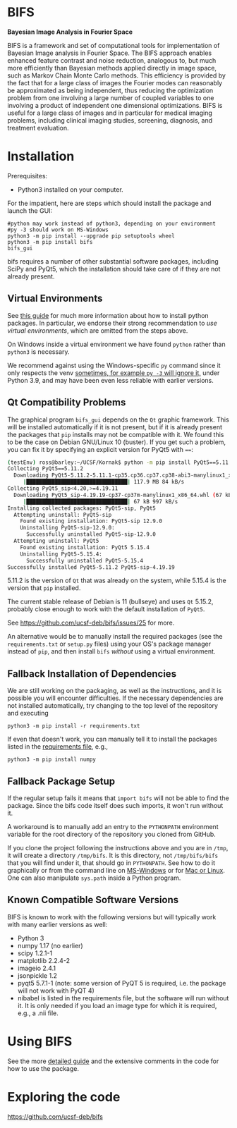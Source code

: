 # BIFS
**Bayesian Image Analysis in Fourier Space**

BIFS is a framework and set of computational tools for implementation of Bayesian Image analysis in Fourier Space. The BIFS approach enables enhanced feature contrast and noise reduction, analogous to, but much more efficiently than Bayesian methods applied directly in image space, such as Markov Chain Monte Carlo methods. This efficiency is provided by the fact that for a large class of images the Fourier modes can reasonably be approximated as being independent, thus reducing the optimization problem from one involving a large number of coupled variables to one involving a product of independent one dimensional optimizations. BIFS is useful for a large class of images and in particular for medical imaging problems, including clinical imaging studies, screening, diagnosis, and treatment evaluation.


Installation
============
Prerequisites: 
   - Python3 installed on your computer.

For the impatient, here are steps which should install the package and
launch the GUI:

```shell
#python may work instead of python3, depending on your environment
#py -3 should work on MS-Windows
python3 -m pip install --upgrade pip setuptools wheel
python3 -m pip install bifs
bifs_gui
```
bifs requires a number of other substantial software packages, including SciPy and PyQt5,
which the installation should take care of if they are not already present.

Virtual Environments
--------------------

See [this guide](https://packaging.python.org/tutorials/installing-packages) for much more
information about how to install python packages.  In particular, we endorse their
strong recommendation to *use virtual environments*, which are omitted from the steps above.

On Windows inside a virtual environment we have found `python` rather than `python3` is necessary.

We recommend against using the Windows-specific `py` command since it only respects the venv [sometimes, for example `py -3` will ignore it,](https://docs.python.org/3/using/windows.html#virtual-environments) under Python 3.9, and may have been even less reliable with earlier versions.

Qt Compatibility Problems
-------------------------

The graphical program `bifs_gui` depends on the `Qt` graphic framework.  This will be installed automatically if it is not present, 
but if it is already present the packages that `pip` installs may not be compatible with it.  We found this to be the case on Debian GNU/Linux 10 (buster).  If you get such a problem, you can fix it by specifying an explicit version for PyQt5 with `==`:

```bash
(testEnv) ross@barley:~/UCSF/Kornak$ python -m pip install PyQt5==5.11.2
Collecting PyQt5==5.11.2
  Downloading PyQt5-5.11.2-5.11.1-cp35.cp36.cp37.cp38-abi3-manylinux1_x86_64.whl (117.9 MB)
     |████████████████████████████████| 117.9 MB 84 kB/s 
Collecting PyQt5_sip<4.20,>=4.19.11
  Downloading PyQt5_sip-4.19.19-cp37-cp37m-manylinux1_x86_64.whl (67 kB)
     |████████████████████████████████| 67 kB 997 kB/s 
Installing collected packages: PyQt5-sip, PyQt5
  Attempting uninstall: PyQt5-sip
    Found existing installation: PyQt5-sip 12.9.0
    Uninstalling PyQt5-sip-12.9.0:
      Successfully uninstalled PyQt5-sip-12.9.0
  Attempting uninstall: PyQt5
    Found existing installation: PyQt5 5.15.4
    Uninstalling PyQt5-5.15.4:
      Successfully uninstalled PyQt5-5.15.4
Successfully installed PyQt5-5.11.2 PyQt5-sip-4.19.19
```

5.11.2 is the version of `Qt` that was already on the system, while 5.15.4 is the version that `pip` installed.

The current stable release of Debian is 11 (bullseye) and uses `Qt` 5.15.2, probably close enough to work with the default installation of `PyQt5`.

See https://github.com/ucsf-deb/bifs/issues/25 for more.

An alternative would be to manually install the required packages (see the `requirements.txt` or `setup.py` files) using your OS's package manager instead of `pip`, and then install `bifs` *without* using a  virtual environment.


Fallback Installation of Dependencies
-------------------------------------

We are still working on the packaging, as well as the instructions, and it is possible 
you will encounter difficulties.  If the necessary dependencies are not installed automatically,
try changing to the top level of the repository and executing
```shell
python3 -m pip install -r requirements.txt
```
If even that doesn't work, you can manually tell it to install the packages listed in the 
[requirements file](requirements.txt), e.g.,
```shell
python3 -m pip install numpy
```

Fallback Package Setup
----------------------
If the regular setup fails it means that `import bifs` will not be able to find the package.
Since the bifs code itself does such imports, it won't run without it.

A workaround is to manually add an entry to the `PYTHONPATH` environment variable for the 
root directory of the repository you cloned from GitHub.

If you clone the project following the instructions above and you are in `/tmp`, it will create a directory `/tmp/bifs`.  It is this
directory, not `/tmp/bifs/bifs` that you will find under it, that should go in `PYTHONPATH`.
See how to do it graphically or from the command line on [MS-Windows](https://stackoverflow.com/questions/3701646/how-to-add-to-the-pythonpath-in-windows-so-it-finds-my-modules-packages)
or for [Mac or Linux](https://bic-berkeley.github.io/psych-214-fall-2016/using_pythonpath.html).  One can also manipulate `sys.path` inside a Python
program.

Known Compatible Software Versions
----------------------------------
BIFS is known to work with the following versions but will typically work with many earlier
versions as well:
 * Python 3
 * numpy 1.17 (no earlier)
 * scipy 1.2.1-1
 * matplotlib 2.2.4-2
 * imageio 2.4.1
 * jsonpickle 1.2
 * pyqt5 5.7.1-1 (note: some version of PyQT 5 is required, i.e.
   the package will not work with PyQT 4)
 * nibabel is listed in the requirements file, but the software will
   run without it.  It is only needed if you load an image type for which
   it is required, e.g., a .nii file.

Using BIFS
==========
See the more [detailed guide](README.rst) and the extensive comments in the code for how to use the package.

Exploring the code
==================
https://github.com/ucsf-deb/bifs
